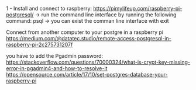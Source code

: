 
1 - Install and connect to raspberry: https://pimylifeup.com/raspberry-pi-postgresql/
-> run the command line interface by running the following command: psql
-> you can exist the comman line interface with exit

Connect from another computer to your postgre in a raspberry pi
https://medium.com/@datatec.studio/remote-access-postgresql-in-raspberry-pi-2c275731207f

you have to add the Pgadmin password: https://stackoverflow.com/questions/70000324/what-is-crypt-key-missing-error-in-pgadmin4-and-how-to-resolve-it
https://opensource.com/article/17/10/set-postgres-database-your-raspberry-pi
